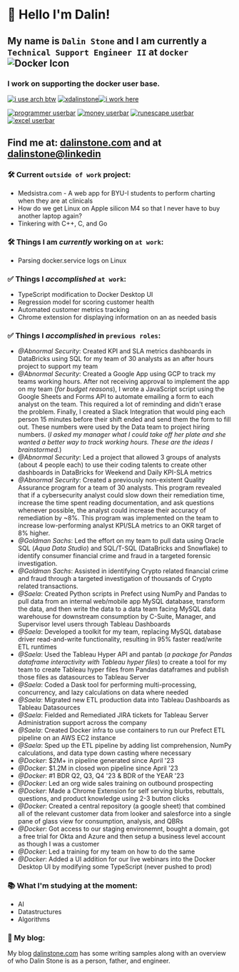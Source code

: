 # 👋 Hello I'm Dalin!

## My name is `Dalin Stone` and I am currently a `Technical Support Engineer II` at `docker` ![Docker Icon](https://img.shields.io/badge/%20-blue?style=social&logo=docker&color=%232496ED)
### I work on supporting the docker user base.

[![i use arch btw](https://img.shields.io/badge/i%20use%20arch-btw-blue?style=for-the-badge&logo=archlinux&color=%231793D1)](https://wiki.archlinux.org/title/Installation_guide) [![xdalinstone](https://img.shields.io/badge/xdalinstone-blue?style=for-the-badge&logo=x&color=%23000000)](https://x.com/xdalinstone)[![i work here](https://img.shields.io/badge/i%20work-here-blue?style=for-the-badge&logo=docker&color=%232496ED)](https://docker.com)  

[![programmer userbar](https://hosting.photobucket.com/albums/vv80/jonnypops718/userbars%20v2/1r7u6q.gif)](https://github.com/dalinkstone/inthegym)
[![money userbar](http://i671.photobucket.com/albums/vv80/jonnypops718/userbars%20v2/ubda4760yc1.gif)](https://paypal.me/DalinStone)
[![runescape userbar](http://i671.photobucket.com/albums/vv80/jonnypops718/userbars%20v2/ubd5173pl0.png)](https://wiseoldman.net/players/dallypatty)
[![excel userbar](http://i671.photobucket.com/albums/vv80/jonnypops718/userbars%20v2/msexcel29cm.png)](https://docs.google.com/spreadsheets/d/1nj8Vv8Pti-c73DRYanSo32Ep9Z1Qq8chmaKcvauSN6Y/edit?gid=1233054202#gid=1233054202)

## Find me at: [dalinstone.com](https://dalinstone.com) and at [dalinstone@linkedin](https://www.linkedin.com/in/dalinstone/)

### 🛠️ Current `outside of work` project:
- Medsistra.com - A web app for BYU-I students to perform charting when they are at clinicals
- How do we get Linux on Apple silicon M4 so that I never have to buy another laptop again?
- Tinkering with C++, C, and Go

### 🛠️ Things I am *currently* working on `at work`:
- Parsing docker.service logs on Linux

### ✅ Things I *accomplished* `at work`:
- TypeScript modification to Docker Desktop UI
- Regression model for scoring customer health
- Automated customer metrics tracking
- Chrome extension for displaying information on an as needed basis

### ✅ Things I *accomplished* in `previous roles`:
- *@Abnormal Security*: Created KPI and SLA metrics dashboards in DataBricks using SQL for my team of 30 analysts as an after hours project to support my team
- *@Abnormal Security*: Created a Google App using GCP to track my teams working hours. After not receiving approval to implement the app on my team (*for budget reasons*), I wrote a JavaScript script using the Google Sheets and Forms API to automate emailing a form to each analyst on the team. This required a lot of reminding and didn't erase the problem. Finally, I created a Slack Integration that would ping each person 15 minutes before their shift ended and send them the form to fill out. These numbers were used by the Data team to project hiring numbers. (*I asked my manager what I could take off her plate and she wanted a better way to track working hours. These are the ideas I brainstormed.*)
- *@Abnormal Security*: Led a project that allowed 3 groups of analysts (about 4 people each) to use their coding talents to create other dashboards in DataBricks for Weekend and Daily KPI-SLA metrics
- *@Abnormal Security*: Created a previously non-existent Quality Assurance program for a team of 30 analysts. This program revealed that if a cybersecurity analyst could slow down their remediation time, increase the time spent reading documentation, and ask questions whenever possible, the analyst could increase their accuracy of remediation by ~8%. This program was implemented on the team to increase low-performing analyst KPI/SLA metrics to an OKR target of 8% higher.
- *@Goldman Sachs*: Led the effort on my team to pull data using Oracle SQL (*Aqua Data Studio*) and SQL/T-SQL (DataBricks and Snowflake) to identify consumer financial crime and fraud in a targeted forensic investigation. 
- *@Goldman Sachs*: Assisted in identifying Crypto related financial crime and fraud through a targeted investigation of thousands of Crypto related transactions.
- *@Saela*: Created Python scripts in Prefect using NumPy and Pandas to pull data from an internal web/mobile app MySQL database, transform the data, and then write the data to a data team facing MySQL data warehouse for downstream consumption by C-Suite, Manager, and Supervisor level users through Tableau Dashboards
- *@Saela*: Developed a toolkit for my team, replacing MySQL database driver read-and-write functionality, resulting in 95% faster read/write ETL runtimes
- *@Saela*: Used the Tableau Hyper API and pantab (*a package for Pandas dataframe interactivity with Tableau hyper files*) to create a tool for my team to create Tableau hyper files from Pandas dataframes and publish those files as datasources to Tableau Server
- *@Saela*: Coded a Dask tool for performing multi-processing, concurrency, and lazy calculations on data where needed
- *@Saela*: Migrated new ETL production data into Tableau Dashboards as Tableau Datasources
- *@Saela*: Fielded and Remediated JIRA tickets for Tableau Server Administration support across the company
- *@Saela*: Created Docker infra to use containers to run our Prefect ETL pipeline on an AWS EC2 instance
- *@Saela*: Sped up the ETL pipeline by adding list comprehension, NumPy calculations, and data type down casting where necessary
- *@Docker*: $2M+ in pipeline generated since April '23
- *@Docker*: $1.2M in closed won pipeline since April '23
- *@Docker*: #1 BDR Q2, Q3, Q4 '23 & BDR of the YEAR '23
- *@Docker*: Led an org wide sales training on outbound prospecting
- *@Docker*: Made a Chrome Extension for self serving blurbs, rebuttals, questions, and product knowledge using 2-3 button clicks
- *@Docker*: Created a central repository (a google sheet) that combined all of the relevant customer data from looker and salesforce into a single pane of glass view for consumption, analysis, and QBRs
- *@Docker*: Got access to our staging environemnt, bought a domain, got a free trial for Okta and Azure and then setup a business level account as though I was a customer
- *@Docker*: Led a training for my team on how to do the same
- *@Docker*: Added a UI addition for our live webinars into the Docker Desktop UI by modifying some TypeScript (never pushed to prod)

### 📚 What I'm studying at the moment:
- AI
- Datastructures
- Algorithms

### 📝 My blog:
My blog [dalinstone.com](https://dalinstone.com) has some writing samples along with an overview of who Dalin Stone is as a person, father, and engineer.
